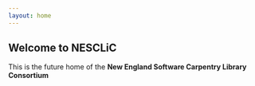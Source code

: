 ```yaml
---
layout: home
---
```

## Welcome to NESCLiC

This is the future home of the **New England Software Carpentry Library Consortium**
